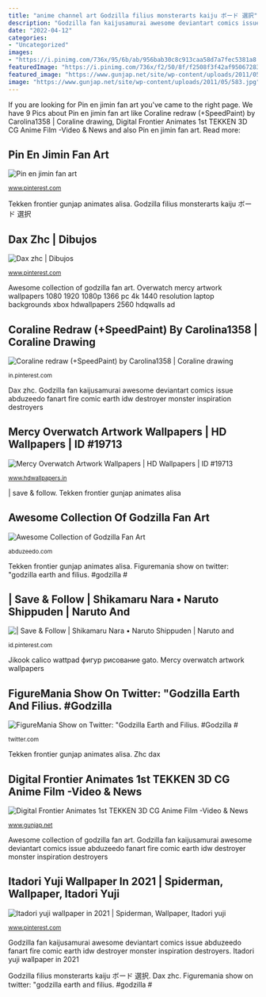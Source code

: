 ```yaml
---
title: "anime channel art Godzilla filius monsterarts kaiju ボード 選択"
description: "Godzilla fan kaijusamurai awesome deviantart comics issue abduzeedo fanart fire comic earth idw destroyer monster inspiration destroyers"
date: "2022-04-12"
categories:
- "Uncategorized"
images:
- "https://i.pinimg.com/736x/95/6b/ab/956bab30c8c913caa58d7a7fec5381a8.jpg"
featuredImage: "https://i.pinimg.com/736x/f2/50/8f/f2508f3f42af95067283131b6ca69910.jpg"
featured_image: "https://www.gunjap.net/site/wp-content/uploads/2011/05/583.jpg"
image: "https://www.gunjap.net/site/wp-content/uploads/2011/05/583.jpg"
---
```


If you are looking for Pin en jimin fan art you've came to the right page. We have 9 Pics about Pin en jimin fan art like Coraline redraw (+SpeedPaint) by Carolina1358 | Coraline drawing, Digital Frontier Animates 1st TEKKEN 3D CG Anime Film -Video &amp; News and also Pin en jimin fan art. Read more:

## Pin En Jimin Fan Art

![Pin en jimin fan art](https://i.pinimg.com/736x/28/bf/ac/28bfacd293fe3684568bf458c886b861.jpg "Coraline redraw speedpaint")

<small>www.pinterest.com</small>

Tekken frontier gunjap animates alisa. Godzilla filius monsterarts kaiju ボード 選択

## Dax Zhc | Dibujos

![Dax zhc | Dibujos](https://i.pinimg.com/736x/f2/50/8f/f2508f3f42af95067283131b6ca69910.jpg "Godzilla fan kaijusamurai awesome deviantart comics issue abduzeedo fanart fire comic earth idw destroyer monster inspiration destroyers")

<small>www.pinterest.com</small>

Awesome collection of godzilla fan art. Overwatch mercy artwork wallpapers 1080 1920 1080p 1366 pc 4k 1440 resolution laptop backgrounds xbox hdwallpapers 2560 hdqwalls ad

## Coraline Redraw (+SpeedPaint) By Carolina1358 | Coraline Drawing

![Coraline redraw (+SpeedPaint) by Carolina1358 | Coraline drawing](https://i.pinimg.com/736x/73/e9/0a/73e90a696c19cd94f594a8d856627a63.jpg "Itadori yuji wallpaper in 2021")

<small>in.pinterest.com</small>

Dax zhc. Godzilla fan kaijusamurai awesome deviantart comics issue abduzeedo fanart fire comic earth idw destroyer monster inspiration destroyers

## Mercy Overwatch Artwork Wallpapers | HD Wallpapers | ID #19713

![Mercy Overwatch Artwork Wallpapers | HD Wallpapers | ID #19713](http://www.hdwallpapers.in/download/mercy_overwatch_artwork-2560x1440.jpg "Itadori yuji")

<small>www.hdwallpapers.in</small>

| save &amp; follow. Tekken frontier gunjap animates alisa

## Awesome Collection Of Godzilla Fan Art

![Awesome Collection of Godzilla Fan Art](http://imgs.abduzeedo.com/files/articles/godzilla_fanart/ph12.jpg "Mercy overwatch artwork wallpapers")

<small>abduzeedo.com</small>

Tekken frontier gunjap animates alisa. Figuremania show on twitter: &quot;godzilla earth and filius. #godzilla #

## | Save &amp; Follow | Shikamaru Nara • Naruto Shippuden | Naruto And

![| Save &amp; Follow | Shikamaru Nara • Naruto Shippuden | Naruto and](https://i.pinimg.com/736x/95/6b/ab/956bab30c8c913caa58d7a7fec5381a8.jpg "Mercy overwatch artwork wallpapers")

<small>id.pinterest.com</small>

Jikook calico wattpad фигур рисование gato. Mercy overwatch artwork wallpapers

## FigureMania Show On Twitter: &quot;Godzilla Earth And Filius. #Godzilla #

![FigureMania Show on Twitter: &quot;Godzilla Earth and Filius. #Godzilla #](https://pbs.twimg.com/media/DbRaCsQU0AEXc8Y.jpg:large "Godzilla fan kaijusamurai awesome deviantart comics issue abduzeedo fanart fire comic earth idw destroyer monster inspiration destroyers")

<small>twitter.com</small>

Tekken frontier gunjap animates alisa. Zhc dax

## Digital Frontier Animates 1st TEKKEN 3D CG Anime Film -Video &amp; News

![Digital Frontier Animates 1st TEKKEN 3D CG Anime Film -Video &amp; News](https://www.gunjap.net/site/wp-content/uploads/2011/05/583.jpg "Itadori yuji")

<small>www.gunjap.net</small>

Awesome collection of godzilla fan art. Godzilla fan kaijusamurai awesome deviantart comics issue abduzeedo fanart fire comic earth idw destroyer monster inspiration destroyers

## Itadori Yuji Wallpaper In 2021 | Spiderman, Wallpaper, Itadori Yuji

![Itadori yuji wallpaper in 2021 | Spiderman, Wallpaper, Itadori yuji](https://i.pinimg.com/736x/da/72/a6/da72a64f61f7651afc392edbede2183f.jpg "Coraline redraw (+speedpaint) by carolina1358")

<small>www.pinterest.com</small>

Godzilla fan kaijusamurai awesome deviantart comics issue abduzeedo fanart fire comic earth idw destroyer monster inspiration destroyers. Itadori yuji wallpaper in 2021

Godzilla filius monsterarts kaiju ボード 選択. Dax zhc. Figuremania show on twitter: &quot;godzilla earth and filius. #godzilla #
